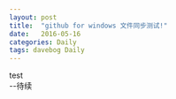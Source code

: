 ```yaml
---
layout: post
title:  "github for windows 文件同步测试!"
date:   2016-05-16
categories: Daily
tags: davebog Daily
---
```

test</br>--待续
